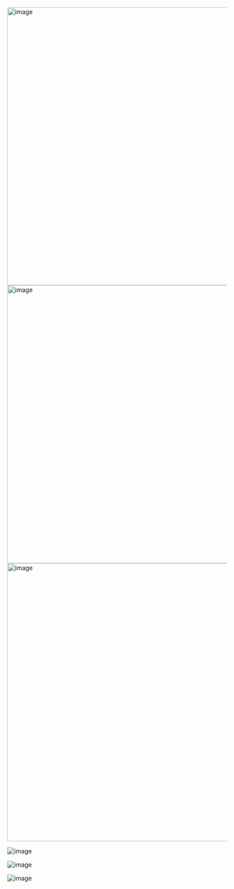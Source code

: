 <img width="637" alt="image" src="https://github.com/user-attachments/assets/b5e81fd9-2abd-4de6-a56f-b3bd168cf7c8" />

<img width="637" alt="image" src="https://github.com/user-attachments/assets/20e46c1d-ec9f-4982-a404-e1b82ced4ba1" />

<img width="637" alt="image" src="https://github.com/user-attachments/assets/ff2ce2b0-4206-46ce-b26e-dcfa66964bc1" />

![image](https://github.com/user-attachments/assets/46668f53-87ce-42cd-b24e-8956db1a721d)

![image](https://github.com/user-attachments/assets/a8ef447d-011f-4c87-b1a7-afa85611d82c)

![image](https://github.com/user-attachments/assets/913049eb-3c0d-4d89-8734-539696c97a1c)
